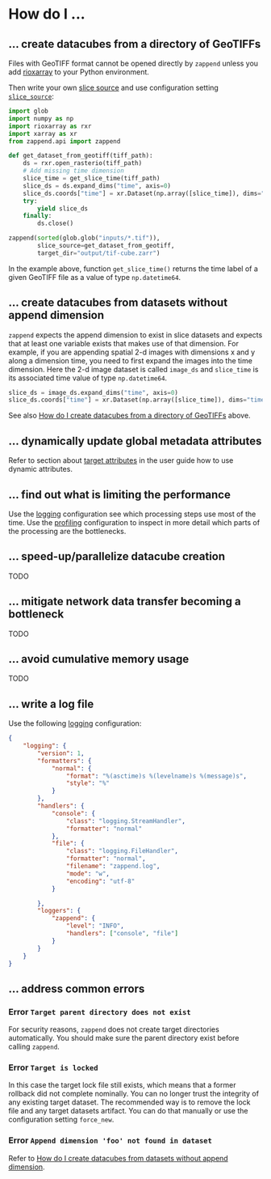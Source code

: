 # How do I ...

## ... create datacubes from a directory of GeoTIFFs

Files with GeoTIFF format cannot be opened directly by `zappend` unless
you add [rioxarray](https://corteva.github.io/rioxarray/) to your 
Python environment. 

Then write your own [slice source](guide.md#slice-sources) and 
use configuration setting [`slice_source`](config.md#slice_source):

```python
import glob
import numpy as np
import rioxarray as rxr
import xarray as xr
from zappend.api import zappend

def get_dataset_from_geotiff(tiff_path):
    ds = rxr.open_rasterio(tiff_path)
    # Add missing time dimension
    slice_time = get_slice_time(tiff_path)  
    slice_ds = ds.expand_dims("time", axis=0)
    slice_ds.coords["time"] = xr.Dataset(np.array([slice_time]), dims="time")
    try:
        yield slice_ds
    finally:
        ds.close()

zappend(sorted(glob.glob("inputs/*.tif")),
        slice_source=get_dataset_from_geotiff,
        target_dir="output/tif-cube.zarr")
```

In the example above, function `get_slice_time()` returns the time label
of a given GeoTIFF file as a value of type `np.datetime64`.

## ... create datacubes from datasets without append dimension

`zappend` expects the append dimension to exist in slice datasets and 
expects that at least one variable exists that makes use of that dimension. 
For example, if you are appending spatial 2-d images with dimensions x and y 
along a dimension time, you need to first expand the images into the time 
dimension. Here the 2-d image dataset is called `image_ds` and `slice_time` 
is its associated time value of type `np.datetime64`.

```python
slice_ds = image_ds.expand_dims("time", axis=0)
slice_ds.coords["time"] = xr.Dataset(np.array([slice_time]), dims="time")
```

See also [How do I create datacubes from a directory of GeoTIFFs](#create-datacubes-from-a-directory-of-geotiffs) 
above. 

## ... dynamically update global metadata attributes

Refer to section about [target attributes](guide.md#attributes)
in the user guide how to use dynamic attributes. 

## ... find out what is limiting the performance

Use the [logging](guide.md#logging) configuration see which processing steps
use most of the time.
Use the [profiling](guide.md#profiling) configuration to inspect in more 
detail which parts of the processing are the bottlenecks.

## ... speed-up/parallelize datacube creation

TODO

## ... mitigate network data transfer becoming a bottleneck

TODO

## ... avoid cumulative memory usage

TODO

## ... write a log file

Use the following [logging](guide.md#logging) configuration:

```json
{
    "logging": {
        "version": 1,
        "formatters": {
            "normal": {
                "format": "%(asctime)s %(levelname)s %(message)s",
                "style": "%"
            }
        },
        "handlers": {
            "console": {
                "class": "logging.StreamHandler",
                "formatter": "normal"
            }, 
            "file": {
                "class": "logging.FileHandler",
                "formatter": "normal", 
                "filename": "zappend.log",
                "mode": "w",
                "encoding": "utf-8"
            }

        },
        "loggers": {
            "zappend": {
                "level": "INFO",
                "handlers": ["console", "file"]
            }
        }
    }
}
```

## ... address common errors

### Error `Target parent directory does not exist`

For security reasons, `zappend` does not create target directories 
automatically. You should make sure the parent directory exist before 
calling `zappend`.

### Error `Target is locked`

In this case the target lock file still exists, which means that a former 
rollback did not complete nominally. You can no longer trust the integrity of 
any existing target dataset. The recommended way is to remove the lock file 
and any target datasets artifact. You can do that manually or use the 
configuration setting `force_new`.

### Error `Append dimension 'foo' not found in dataset`

Refer to [How do I create datacubes from datasets without append dimension](#create-datacubes-from-datasets-without-append-dimension).
